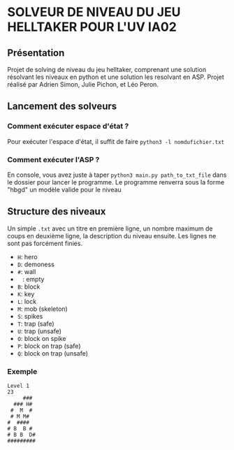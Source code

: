 # SOLVEUR DE NIVEAU DU JEU HELLTAKER POUR L'UV IA02

## Présentation

Projet de solving de niveau du jeu helltaker, comprenant une solution résolvant les niveaux en python et une solution les resolvant en ASP.
Projet réalisé par Adrien Simon, Julie Pichon, et Léo Peron.

## Lancement des solveurs
### Comment exécuter espace d'état ?

Pour exécuter l'espace d'état, il suffit de faire 
`python3 -l nomdufichier.txt`

### Comment exécuter l'ASP ?
En console, vous avez juste à taper `python3 main.py path_to_txt_file` dans le dossier pour lancer le programme.
Le programme renverra sous la forme "hbgd" un modèle valide pour le niveau

## Structure des niveaux

Un simple `.txt` avec un titre en première ligne, un nombre maximum de coups en deuxième ligne, la description du niveau ensuite. Les lignes ne sont pas forcément finies.

- `H`: hero
- `D`: demoness
- `#`: wall
- ` ` : empty
- `B`: block
- `K`: key
- `L`: lock
- `M`: mob (skeleton)
- `S`: spikes
- `T`: trap (safe)
- `U`: trap (unsafe)
- `O`: block on spike
- `P`: block on trap (safe)
- `Q`: block on trap (unsafe)

### Exemple

```
Level 1
23
     ###
  ### H#
 #  M  #
 # M M#
#  ####
# B  B #
# B B  D#
#########
```

